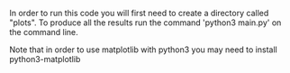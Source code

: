 In order to run this code you will first need to create a directory called "plots".
To produce all the results run the command 'python3 main.py' on the command line.

Note that in order to use matplotlib with python3 you may need to install python3-matplotlib
